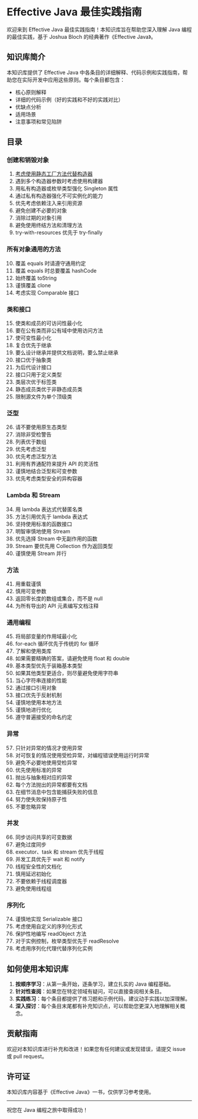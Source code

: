 # Effective Java 最佳实践指南

欢迎来到 Effective Java 最佳实践指南！本知识库旨在帮助您深入理解 Java 编程的最佳实践，基于 Joshua Bloch 的经典著作《Effective Java》。

## 知识库简介

本知识库提供了 Effective Java 中各条目的详细解释、代码示例和实践指南，帮助您在实际开发中应用这些原则。每个条目都包含：

- 核心原则解释
- 详细的代码示例（好的实践和不好的实践对比）
- 优缺点分析
- 适用场景
- 注意事项和常见陷阱

## 目录

### 创建和销毁对象
1. [考虑使用静态工厂方法代替构造器](使用静态工厂方法代替构造器.md)
2. 遇到多个构造器参数时考虑使用构建器
3. 用私有构造器或枚举类型强化 Singleton 属性
4. 通过私有构造器强化不可实例化的能力
5. 优先考虑依赖注入来引用资源
6. 避免创建不必要的对象
7. 消除过期的对象引用
8. 避免使用终结方法和清理方法
9. try-with-resources 优先于 try-finally

### 所有对象通用的方法
10. 覆盖 equals 时请遵守通用约定
11. 覆盖 equals 时总要覆盖 hashCode
12. 始终覆盖 toString
13. 谨慎覆盖 clone
14. 考虑实现 Comparable 接口

### 类和接口
15. 使类和成员的可访问性最小化
16. 要在公有类而非公有域中使用访问方法
17. 使可变性最小化
18. 复合优先于继承
19. 要么设计继承并提供文档说明，要么禁止继承
20. 接口优于抽象类
21. 为后代设计接口
22. 接口只用于定义类型
23. 类层次优于标签类
24. 静态成员类优于非静态成员类
25. 限制源文件为单个顶级类

### 泛型
26. 请不要使用原生态类型
27. 消除非受检警告
28. 列表优于数组
29. 优先考虑泛型
30. 优先考虑泛型方法
31. 利用有界通配符来提升 API 的灵活性
32. 谨慎地结合泛型和可变参数
33. 优先考虑类型安全的异构容器

### Lambda 和 Stream
34. 用 lambda 表达式代替匿名类
35. 方法引用优先于 lambda 表达式
36. 坚持使用标准的函数接口
37. 明智审慎地使用 Stream
38. 优先选择 Stream 中无副作用的函数
39. Stream 要优先用 Collection 作为返回类型
40. 谨慎使用 Stream 并行

### 方法
41. 用重载谨慎
42. 慎用可变参数
43. 返回零长度的数组或集合，而不是 null
44. 为所有导出的 API 元素编写文档注释

### 通用编程
45. 将局部变量的作用域最小化
46. for-each 循环优先于传统的 for 循环
47. 了解和使用类库
48. 如果需要精确的答案，请避免使用 float 和 double
49. 基本类型优先于装箱基本类型
50. 如果其他类型更适合，则尽量避免使用字符串
51. 当心字符串连接的性能
52. 通过接口引用对象
53. 接口优先于反射机制
54. 谨慎地使用本地方法
55. 谨慎地进行优化
56. 遵守普遍接受的命名约定

### 异常
57. 只针对异常的情况才使用异常
58. 对可恢复的情况使用受检异常，对编程错误使用运行时异常
59. 避免不必要地使用受检异常
60. 优先使用标准的异常
61. 抛出与抽象相对应的异常
62. 每个方法抛出的异常都要有文档
63. 在细节消息中包含能捕获失败的信息
64. 努力使失败保持原子性
65. 不要忽略异常

### 并发
66. 同步访问共享的可变数据
67. 避免过度同步
68. executor、task 和 stream 优先于线程
69. 并发工具优先于 wait 和 notify
70. 线程安全性的文档化
71. 慎用延迟初始化
72. 不要依赖于线程调度器
73. 避免使用线程组

### 序列化
74. 谨慎地实现 Serializable 接口
75. 考虑使用自定义的序列化形式
76. 保护性地编写 readObject 方法
77. 对于实例控制，枚举类型优先于 readResolve
78. 考虑用序列化代理代替序列化实例

## 如何使用本知识库

1. **按顺序学习**：从第一条开始，逐条学习，建立扎实的 Java 编程基础。
2. **针对性查阅**：如果您在特定领域有疑问，可以直接查阅相关条目。
3. **实践练习**：每个条目都提供了练习题和示例代码，建议动手实践以加深理解。
4. **深入探讨**：每个条目末尾都有补充知识点，可以帮助您更深入地理解相关概念。

## 贡献指南

欢迎对本知识库进行补充和改进！如果您有任何建议或发现错误，请提交 issue 或 pull request。

## 许可证

本知识库内容基于《Effective Java》一书，仅供学习参考使用。

---

祝您在 Java 编程之旅中取得成功！
